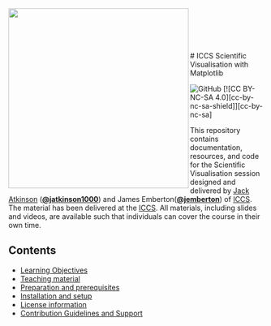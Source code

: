 <img src="https://iccs.cam.ac.uk/sites/iccs.cam.ac.uk/files/logo2_1.png"  width="355" align="left">
<br><br><br><br><br>
# ICCS Scientific Visualisation with Matplotlib

![GitHub](https://img.shields.io/github/license/Cambridge-ICCS/practical-ml-with-pytorch)
[![CC BY-NC-SA 4.0][cc-by-nc-sa-shield]][cc-by-nc-sa]

This repository contains documentation, resources, and code for the Scientific Visualisation session designed and delivered by [Jack Atkinson](https://jackatkinson.net/) ([**@jatkinson1000**](https://github.com/jatkinson1000))
and James Emberton([**@jemberton**](https://github.com/j-emberton)) of [ICCS](https://github.com/Cambridge-ICCS).  
The material has been delivered at the [ICCS](https://iccs.cam.ac.uk/events/iccs-summer-school-2024).
All materials, including slides and videos, are available such that individuals can cover the course in their own time.

## Contents

- [Learning Objectives](#learning-objectives)
- [Teaching material](#teaching-material)
- [Preparation and prerequisites](#preparation-and-prerequisites)
- [Installation and setup](#installation-and-setup)
- [License information](#license)
- [Contribution Guidelines and Support](#contribution-guidelines-and-support)

